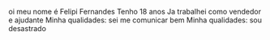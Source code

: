 oi meu nome é Felipi Fernandes 
Tenho 18 anos 
Ja trabalhei como vendedor e ajudante 
Minha qualidades: sei me comunicar bem 
Minha qualidades: sou desastrado
